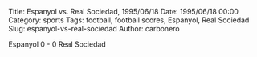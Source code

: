 Title: Espanyol vs. Real Sociedad, 1995/06/18
Date: 1995/06/18 00:00
Category: sports
Tags: football, football scores, Espanyol, Real Sociedad
Slug: espanyol-vs-real-sociedad
Author: carbonero


Espanyol 0 - 0 Real Sociedad

